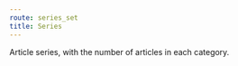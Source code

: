 ```yaml
---
route: series_set
title: Series
---
```

Article series, with the number of articles in each category.

